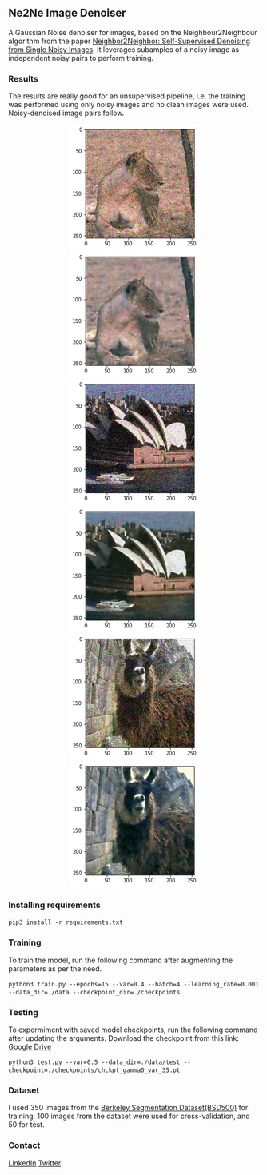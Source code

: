 <h2>Ne2Ne Image Denoiser</h2>

A Gaussian Noise denoiser for images, based on the Neighbour2Neighbour algorithm from the paper [Neighbor2Neighbor: Self-Supervised Denoising from Single Noisy Images](https://arxiv.org/pdf/2101.02824.pdf). It leverages subamples of a noisy image as independent noisy pairs to perform training. 

### Results
The results are really good for an unsupervised pipeline, i.e, the training was performed using only noisy images and no clean images were used. Noisy-denoised image pairs follow.
<div align='center'>    
  <div>
<img src = './results/lion_noisy.png'>
<img src = './results/lion_clean.png'>
  </div>
  <div>
<img src = './results/soh_noisy_.png'>
<img src = './results/soh_clean_.png'>
  </div>
  <div>
<img src = './results/weird_animal_noisy.png'>
<img src = './results/weird_animal_clean.png'>
  </div>
</div>


### Installing requirements

```
pip3 install -r requirements.txt
```

### Training


To train the model, run the following command after augmenting the parameters as per the need.

```
python3 train.py --epochs=15 --var=0.4 --batch=4 --learning_rate=0.001 --data_dir=./data --checkpoint_dir=./checkpoints
```

### Testing
To expermiment with saved model checkpoints, run the following command after updating the arguments. Download the checkpoint from this link: [Google Drive](https://drive.google.com/file/d/189Wq-XX0sVIoOGbl0aVBcKE9SLzcmLH2/view?usp=sharing)

```
python3 test.py --var=0.5 --data_dir=./data/test --checkpoint=./checkpoints/chckpt_gamma0_var_35.pt
```

### Dataset
I used 350 images from the [Berkeley Segmentation Dataset(BSD500)](https://www2.eecs.berkeley.edu/Research/Projects/CS/vision/grouping/resources.html#bsds500) for training. 100 images from the dataset were used for cross-validation, and 50 for test.

### Contact
[LinkedIn](https://www.linkedin.com/in/nrajpurohit/)
[Twitter](https://twitter.com/neerajr_)
